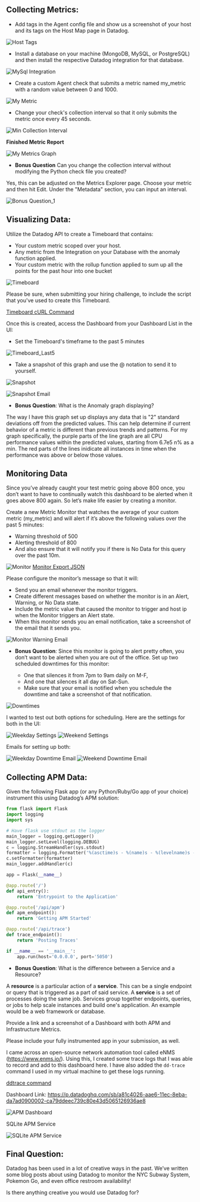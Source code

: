 ## Collecting Metrics:

* Add tags in the Agent config file and show us a screenshot of your host and its tags on the Host Map page in Datadog.

![Host Tags](/images/host-tags.png)

* Install a database on your machine (MongoDB, MySQL, or PostgreSQL) and then install the respective Datadog integration for that database.

![MySql Integration](/images/mysql-integration.png)

* Create a custom Agent check that submits a metric named my_metric with a random value between 0 and 1000.

![My Metric](/images/mymetric.png)

* Change your check's collection interval so that it only submits the metric once every 45 seconds.

![Min Collection Interval](/images/min_collection_interval.png)

**Finished Metric Report**

![My Metrics Graph](/images/mymetric-graph.png)

* **Bonus Question** Can you change the collection interval without modifying the Python check file you created?

Yes, this can be adjusted on the Metrics Explorer page. Choose your metric and then hit Edit. Under the "Metadata" section, you can input an interval.

![Bonus Question_1](/images/interval-option.png)

## Visualizing Data:

Utilize the Datadog API to create a Timeboard that contains:

* Your custom metric scoped over your host.
* Any metric from the Integration on your Database with the anomaly function applied.
* Your custom metric with the rollup function applied to sum up all the points for the past hour into one bucket

![Timeboard](/images/timeboard.png)

Please be sure, when submitting your hiring challenge, to include the script that you've used to create this Timeboard.

[Timeboard cURL Command](/documents/timeboard-api-request.txt)

Once this is created, access the Dashboard from your Dashboard List in the UI:

* Set the Timeboard's timeframe to the past 5 minutes

![Timeboard_Last5](/images/timeboard-last5.png)

* Take a snapshot of this graph and use the @ notation to send it to yourself.

![Snapshot](/images/snapshot.png)

![Snapshot Email](/images/snapshot-email.png)

* **Bonus Question**: What is the Anomaly graph displaying?

The way I have this graph set up displays any data that is "2" standard deviations off from the predicted values. This can help determine if current behavior of a metric is different than previous trends and patterns. For my graph specifically, the purple parts of the line graph are all CPU performance values within the predicted values, starting from 6.7e5 n% as a min. The red parts of the lines inidicate all instances in time when the performance was above or below those values.

## Monitoring Data

Since you’ve already caught your test metric going above 800 once, you don’t want to have to continually watch this dashboard to be alerted when it goes above 800 again. So let’s make life easier by creating a monitor.

Create a new Metric Monitor that watches the average of your custom metric (my_metric) and will alert if it’s above the following values over the past 5 minutes:

* Warning threshold of 500
* Alerting threshold of 800
* And also ensure that it will notify you if there is No Data for this query over the past 10m.

![Monitor](/images/monitor.png)
[Monitor Export JSON](/documents/monitor-export.json)

Please configure the monitor’s message so that it will:

* Send you an email whenever the monitor triggers.
* Create different messages based on whether the monitor is in an Alert, Warning, or No Data state.
* Include the metric value that caused the monitor to trigger and host ip when the Monitor triggers an Alert state.
* When this monitor sends you an email notification, take a screenshot of the email that it sends you.

![Monitor Warning Email](/images/warning-email.png)

* **Bonus Question**: Since this monitor is going to alert pretty often, you don’t want to be alerted when you are out of the office. Set up two scheduled downtimes for this monitor:

  * One that silences it from 7pm to 9am daily on M-F,
  * And one that silences it all day on Sat-Sun.
  * Make sure that your email is notified when you schedule the downtime and take a screenshot of that notification.

![Downtimes](/images/downtimes.png)

I wanted to test out both options for scheduling. Here are the settings for both in the UI:

![Weekday Settings](/images/mon-fri-downtime.png)
![Weekend Settings](/images/sat-sun-downtime.png)

Emails for setting up both:

![Weekday Downtime Email](/images/downtime-email.png)
![Weekend Downtime Email](/images/weekend-downtime-email.png)

## Collecting APM Data:

Given the following Flask app (or any Python/Ruby/Go app of your choice) instrument this using Datadog’s APM solution:

```python
from flask import Flask
import logging
import sys

# Have flask use stdout as the logger
main_logger = logging.getLogger()
main_logger.setLevel(logging.DEBUG)
c = logging.StreamHandler(sys.stdout)
formatter = logging.Formatter('%(asctime)s - %(name)s - %(levelname)s - %(message)s')
c.setFormatter(formatter)
main_logger.addHandler(c)

app = Flask(__name__)

@app.route('/')
def api_entry():
    return 'Entrypoint to the Application'

@app.route('/api/apm')
def apm_endpoint():
    return 'Getting APM Started'

@app.route('/api/trace')
def trace_endpoint():
    return 'Posting Traces'

if __name__ == '__main__':
    app.run(host='0.0.0.0', port='5050')
```

* **Bonus Question**: What is the difference between a Service and a Resource?

A **resource** is a particular action of a **service**. This can be a single endpoint or query that is triggered as a part of said service. A **service** is a set of processes doing the same job. Services group together endpoints, queries, or jobs to help scale instances and build one's application. An example would be a web framework or database.

Provide a link and a screenshot of a Dashboard with both APM and Infrastructure Metrics.

Please include your fully instrumented app in your submission, as well.

I came across an open-source network automation tool called eNMS (https://www.enms.io/). Using this, I created some trace logs that I was able to record and add to this dashboard here. I have also added the `dd-trace` command I used in my virtual machine to get these logs running.

[ddtrace command](/documents/apm-request.txt)

Dashboard Link: https://p.datadoghq.com/sb/a81c4026-aae6-11ec-8eba-da7ad0900002-ca79ddeec739c80e43d5065126936ae8

![APM Dashboard](/images/apm-infra.png)

SQLite APM Service 

![SQLite APM Service](/images/sqlite-service.png)

## Final Question:

Datadog has been used in a lot of creative ways in the past. We’ve written some blog posts about using Datadog to monitor the NYC Subway System, Pokemon Go, and even office restroom availability!

Is there anything creative you would use Datadog for?
